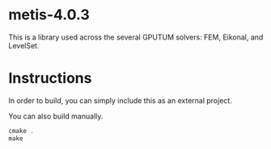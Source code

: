 # metis-4.0.3
This is a library used across the several GPUTUM solvers: FEM, Eikonal, and LevelSet.

Instructions
============

In order to build, you can simply include this as an external project.

You can also build manually.

```c++
cmake .
make
```
